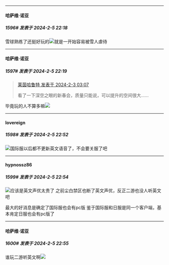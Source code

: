 
*****

####  哈萨维·诺亚  
##### 1596#       发表于 2024-2-5 22:18

雪球熟练了还挺好玩的<img src="https://static.saraba1st.com/image/smiley/face2017/067.png" referrerpolicy="no-referrer">就是一开始容易被雪人虐待

*****

####  哈萨维·诺亚  
##### 1597#       发表于 2024-2-5 22:19

<blockquote><a href="httphttps://bbs.saraba1st.com/2b/forum.php?mod=redirect&amp;goto=findpost&amp;pid=63867853&amp;ptid=2064120" target="_blank">莱茵哈鲁特 发表于 2024-2-3 03:07</a>

看了一下深空之眼的新春会，质量只能说，可以提升的空间很大……</blockquote>
毕竟玩的人不算多嘛<img src="https://static.saraba1st.com/image/smiley/face2017/096.png" referrerpolicy="no-referrer">


*****

####  lovereign  
##### 1598#       发表于 2024-2-5 22:52

<img src="https://static.saraba1st.com/image/smiley/face2017/018.png" referrerpolicy="no-referrer">国际服以后都不更新英文语音了，不会要关服了吧

*****

####  hypnossz86  
##### 1599#       发表于 2024-2-5 22:54

<img src="https://static.saraba1st.com/image/smiley/face2017/037.png" referrerpolicy="no-referrer">应该是英文声优太贵了
之前尘白禁区也断了英文声优，反正二游也没人听英文吧

最大的好消息是确定了国际服也会有pc版
鉴于国际服和日服是同一个客户端，基本肯定日服也会有pc版了

*****

####  哈萨维·诺亚  
##### 1600#       发表于 2024-2-5 22:55

谁玩二游听英文啊<img src="https://static.saraba1st.com/image/smiley/face2017/067.png" referrerpolicy="no-referrer">

